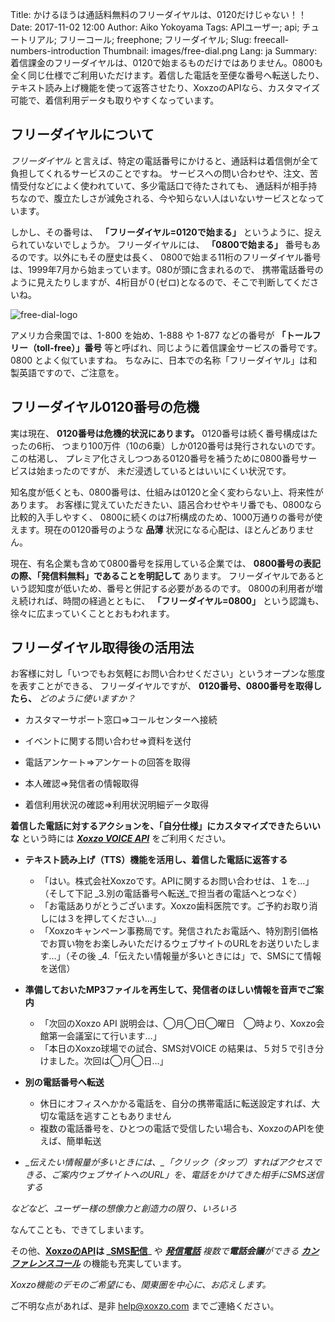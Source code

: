 Title: かけるほうは通話料無料のフリーダイヤルは、0120だけじゃない！！
Date: 2017-11-02 12:00
Author: Aiko Yokoyama
Tags: APIユーザー; api; チュートリアル; フリーコール; freephone; フリーダイヤル;
Slug: freecall-numbers-introduction
Thumbnail: images/free-dial.png
Lang: ja
Summary: 着信課金のフリーダイヤルは、0120で始まるものだけではありません。0800も全く同じ仕様でご利用いただけます。着信した電話を至便な番号へ転送したり、テキスト読み上げ機能を使って返答させたり、XoxzoのAPIなら、カスタマイズ可能で、着信利用データも取りやすくなっています。


## フリーダイヤルについて

_フリーダイヤル_ と言えば、特定の電話番号にかけると、通話料は着信側が全て負担してくれるサービスのことですね。
サービスへの問い合わせや、注文、苦情受付などによく使われていて、多少電話口で待たされても、
通話料が相手持ちなので、腹立たしさが減免される、今や知らない人はいないサービスとなっています。

しかし、その番号は、 **「フリーダイヤル=0120で始まる」** というように、捉えられていないでしょうか。
フリーダイヤルには、 **「0800で始まる」** 番号もあるのです。以外にもその歴史は長く、
0800で始まる11桁のフリーダイヤル番号は、1999年7月から始まっています。080が頭に含まれるので、
携帯電話番号のように見えたりしますが、4桁目が０(ゼロ)となるので、そこで判断してくださいね。

![free-dial-logo](/images/free-dial.png)

アメリカ合衆国では、1-800 を始め、1-888 や 1-877 などの番号が **「トールフリー（toll-free）」番号**
等と呼ばれ、同じように着信課金サービスの番号です。0800 とよく似ていますね。
ちなみに、日本での名称「フリーダイヤル」は和製英語ですので、ご注意を。

## フリーダイヤル0120番号の危機

実は現在、 **0120番号は危機的状況にあります。** 0120番号は続く番号構成はたったの6桁、
つまり100万件（10の6乗）しか0120番号は発行されないのです。この枯渇し、
プレミア化さえしつつある0120番号を補うために0800番号サービスは始まったのですが、
未だ浸透しているとはいいにくい状況です。

知名度が低くとも、0800番号は、仕組みは0120と全く変わらない上、将来性があります。
お客様に覚えていただきたい、語呂合わせやキリ番でも、0800なら比較的入手しやすく、
0800に続くのは7桁構成のため、1000万通りの番号が使えます。現在の0120番号のような **品薄**
状況になる心配は、ほとんどありません。

現在、有名企業も含めて0800番号を採用している企業では、
**0800番号の表記の際、「発信料無料」であることを明記して** あります。
フリーダイヤルであるという認知度が低いため、番号と併記する必要があるのです。
0800の利用者が増え続ければ、時間の経過とともに、 **「フリーダイヤル=0800」** という認識も、
徐々に広まっていくこととおもわれます。


## フリーダイヤル取得後の活用法

お客様に対し「いつでもお気軽にお問い合わせください」というオープンな態度を表すことができる、
フリーダイヤルですが、 **0120番号、0800番号を取得したら、** _どのように使いますか？_

- カスタマーサポート窓口⇒コールセンターへ接続

- イベントに関する問い合わせ⇒資料を送付

- 電話アンケート⇒アンケートの回答を取得

- 本人確認⇒発信者の情報取得

- 着信利用状況の確認⇒利用状況明細データ取得

**着信した電話に対するアクションを、「自分仕様」にカスタマイズできたらいいな** という時には
_**[Xoxzo VOICE API](https://www.xoxzo.com/ja/about/voice-api/)**_ をご利用ください。


- __テキスト読み上げ（TTS）機能を活用し、着信した電話に返答する__
    - 「はい。株式会社Xoxzoです。APIに関するお問い合わせは、１を…」（そして下記 _3.別の電話番号へ転送_で担当者の電話へとつなぐ）
    - 「お電話ありがとうございます。Xoxzo歯科医院です。ご予約お取り消しには３を押してください…」
    - 「Xoxzoキャンペーン事務局です。発信されたお電話へ、特別割引価格でお買い物をお楽しみいただけるウェブサイトのURLをお送りいたします…」（その後 _4.「伝えたい情報量が多いときには」で、SMSにて情報を送信）

- __準備しておいたMP3ファイルを再生して、発信者のほしい情報を音声でご案内__
    - 「次回のXoxzo API 説明会は、◯月◯日◯曜日　◯時より、Xoxzo会館第一会議室にて行います…」
    - 「本日のXoxzo球場での試合、SMS対VOICE の結果は、５対５で引き分けました。次回は◯月◯日…」

- __別の電話番号へ転送__
    - 休日にオフィスへかかる電話を、自分の携帯電話に転送設定すれば、大切な電話を逃すこともありません
    - 複数の電話番号を、ひとつの電話で受信したい場合も、XoxzoのAPIを使えば、簡単転送

- __伝えたい情報量が多いときには、_「クリック（タップ）すればアクセスできる、ご案内ウェブサイトへのURL」_を、電話をかけてきた相手にSMS送信する__

 _などなど、ユーザー様の想像力と創造力の限り、いろいろ_

なんてことも、できてしまいます。

その他、**[XoxzoのAPI](https://www.xoxzo.com/ja/)**は _**[SMS配信](https://www.xoxzo.com/ja/about/sms-api/)**_ や _**[発信電話](https://www.xoxzo.com/ja/about/voice-api/)**_ _複数で**電話会議**ができる_ _**[カンファレンスコール](http://docs.xoxzo.com/ja/voice.html#simple-conference-api)**_ の機能も充実しています。

_Xoxzo機能のデモのご希望にも、関東圏を中心に、お応えします。_

ご不明な点があれば、是非 help@xoxzo.com までご連絡ください。

